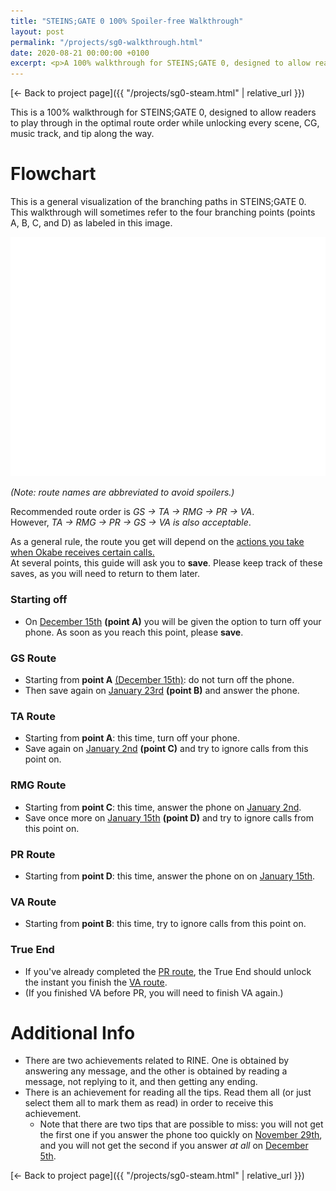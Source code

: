 ```yaml
---
title: "STEINS;GATE 0 100% Spoiler-free Walkthrough"
layout: post
permalink: "/projects/sg0-walkthrough.html"
date: 2020-08-21 00:00:00 +0100
excerpt: <p>A 100% walkthrough for STEINS;GATE 0, designed to allow readers to play through in the optimal route order while unlocking every scene, CG, music track, and tip along the way.</p>
---
```


[← Back to project page]({{ "/projects/sg0-steam.html" | relative_url }})

This is a 100% walkthrough for STEINS;GATE 0, designed to allow readers to play through in the optimal route order while unlocking every scene, CG, music track, and tip along the way.


# Flowchart

<p>This is a general visualization of the branching paths in STEINS;GATE 0. This walkthrough will sometimes refer to the four branching points (points A, B, C, and D) as labeled in this image.</p>

![](/uploads/sg0_walkthrough_flow.png)

<p><i>(Note: route names are abbreviated to avoid spoilers.)</i></p>

<p>Recommended route order is <i>GS → TA → RMG → PR → VA</i>.<br> However, <i>TA → RMG → PR → GS → VA is also acceptable</i>.</p>

<p>As a general rule, the route you get will depend on the <u>actions you take when Okabe receives certain calls.</u><br>At several points, this guide will ask you to <strong>save</strong>. Please keep track of these saves, as you will need to return to them later.</p>

### Starting off

* On <u>December 15th</u> <strong>(point A)</strong> you will be given the option to turn off your phone. As soon as you reach this point, please <strong>save</strong>.

### GS Route

* Starting from <strong>point A</strong> <u>(December 15th)</u>: do not turn off the phone. 
* Then save again on <u>January 23rd</u> <strong>(point B)</strong> and answer the phone.

### TA Route

* Starting from <strong>point A</strong>: this time, turn off your phone. 
* Save again on <u>January 2nd</u> <strong>(point C)</strong> and try to ignore calls from this point on.

### RMG Route

* Starting from <strong>point C</strong>: this time, answer the phone on <u>January 2nd</u>. 
* Save once more on <u>January 15th</u> <strong>(point D)</strong> and try to ignore calls from this point on.

### PR Route

* Starting from <strong>point D</strong>: this time, answer the phone on on <u>January 15th</u>.

### VA Route

* Starting from <strong>point B</strong>: this time, try to ignore calls from this point on.

### True End

* If you've already completed the <u>PR route</u>, the True End should unlock the instant you finish the <u>VA route</u>. 
* (If you finished VA before PR, you will need to finish VA again.)

# Additional Info

* There are two achievements related to RINE. One is obtained by answering any message, and the other is obtained by reading a message, not replying to it, and then getting any ending.
* There is an achievement for reading all the tips. Read them all (or just select them all to mark them as read) in order to receive this achievement.
  * Note that there are two tips that are possible to miss: you will not get the first one if you answer the phone too quickly on <u>November 29th</u>, and you will not get the second if you answer <i>at all</i> on <u>December 5th</u>.

[← Back to project page]({{ "/projects/sg0-steam.html" | relative_url }})